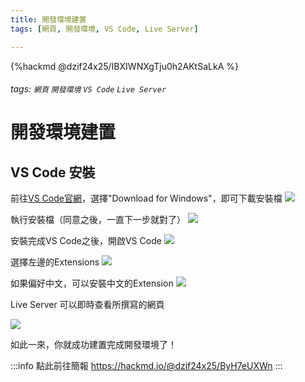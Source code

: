 ```yaml
---
title: 開發環境建置
tags: [網頁, 開發環境, VS Code, Live Server]

---
```


{%hackmd @dzif24x25/IBXIWNXgTju0h2AKtSaLkA %}

###### tags: `網頁` `開發環境` `VS Code` `Live Server`

# 開發環境建置

## VS Code 安裝
前往[VS Code官網](https://code.visualstudio.com/)，選擇"Download for Windows"，即可下載安裝檔
![](https://i.imgur.com/iEOqA9X.png)

執行安裝檔（同意之後，一直下一步就對了）
![](https://i.imgur.com/F6Sz97Q.png)

安裝完成VS Code之後，開啟VS Code
![](https://i.imgur.com/qWCCOZw.png)

選擇左邊的Extensions
![](https://i.imgur.com/NxTyn3Z.png)

如果偏好中文，可以安裝中文的Extension
![](https://i.imgur.com/UNMOOov.png)

Live Server 可以即時查看所撰寫的網頁

![](https://i.imgur.com/uRKtuvO.png)

如此一來，你就成功建置完成開發環境了！

:::info
點此前往簡報 https://hackmd.io/@dzif24x25/ByH7eUXWn
:::